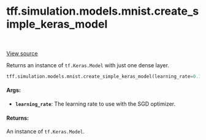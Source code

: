 <div itemscope itemtype="http://developers.google.com/ReferenceObject">
<meta itemprop="name" content="tff.simulation.models.mnist.create_simple_keras_model" />
<meta itemprop="path" content="Stable" />
</div>

# tff.simulation.models.mnist.create_simple_keras_model

<table class="tfo-notebook-buttons tfo-api" align="left">
</table>

<a target="_blank" href="http://github.com/tensorflow/federated/tree/master/tensorflow_federated/python/simulation/models/mnist.py">View
source</a>

Returns an instance of `tf.Keras.Model` with just one dense layer.

```python
tff.simulation.models.mnist.create_simple_keras_model(learning_rate=0.1)
```

<!-- Placeholder for "Used in" -->

#### Args:

*   <b>`learning_rate`</b>: The learning rate to use with the SGD optimizer.

#### Returns:

An instance of `tf.Keras.Model`.
